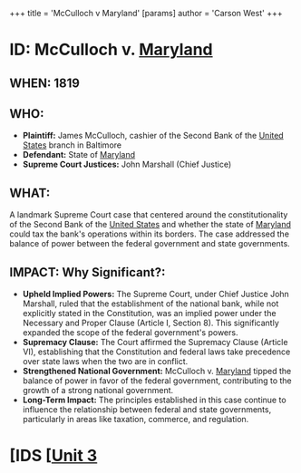 +++
 title = 'McCulloch v Maryland'
[params]
	author = 'Carson West'
+++
# ID: McCulloch v. [Maryland](./../maryland/) 

## WHEN: 1819

## WHO: 
* **Plaintiff:** James McCulloch, cashier of the Second Bank of the [United States](./../united-states/) branch in Baltimore
* **Defendant:** State of [Maryland](./../maryland/) 
* **Supreme Court Justices:**  John Marshall (Chief Justice)

## WHAT: 
A landmark Supreme Court case that centered around the constitutionality of the Second Bank of the [United States](./../united-states/) and whether the state of [Maryland](./../maryland/) could tax the bank's operations within its borders. The case addressed the balance of power between the federal government and state governments. 

## IMPACT: Why Significant?: 

* **Upheld Implied Powers:** The Supreme Court, under Chief Justice John Marshall, ruled that the establishment of the national bank, while not explicitly stated in the Constitution, was an implied power under the Necessary and Proper Clause (Article I, Section 8). This significantly expanded the scope of the federal government's powers.
* **Supremacy Clause:** The Court affirmed the Supremacy Clause (Article VI), establishing that the Constitution and federal laws take precedence over state laws when the two are in conflict. 
* **Strengthened National Government:**  McCulloch v. [Maryland](./../maryland/) tipped the balance of power in favor of the federal government, contributing to the growth of a strong national government. 
* **Long-Term Impact:**  The principles established in this case continue to influence the relationship between federal and state governments, particularly in areas like taxation, commerce, and regulation. 

# [IDS [[Unit 3](./../ids-[[unit-3/)